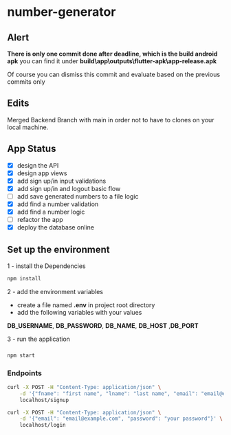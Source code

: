 # number-generator

## Alert

**There is only one commit done after deadline, which is the build android apk**
you can find it under **build\app\outputs\flutter-apk\app-release.apk**

Of course you can dismiss this commit and evaluate based on the previous commits only

## Edits

Merged Backend Branch with main in order not to have to clones on your local machine.

## App Status

- [x] design the API
- [x] design app views
- [x] add sign up/in input validations
- [x] add sign up/in and logout basic flow
- [ ] add save generated numbers to a file logic
- [x] add find a number validation
- [x] add find a number logic
- [ ] refactor the app
- [x] deploy the database online

## Set up the environment

1 - install the Dependencies

```sh
npm install
```

2 - add the environment variables

- create a file named **.env** in project root directory
- add the following variables with your values

**DB_USERNAME**, **DB_PASSWORD**, **DB_NAME**, **DB_HOST** ,**DB_PORT**

3 - run the application

### 

```sh
npm start
```

### Endpoints

```sh
curl -X POST -H "Content-Type: application/json" \
    -d '{"fname": "first name", "lname": "last name", "email": "email@example.com", "password": "your password"}' \
    localhost/signup
```

```sh
curl -X POST -H "Content-Type: application/json" \
    -d '{"email": "email@example.com", "password": "your password"}' \
    localhost/login
```
